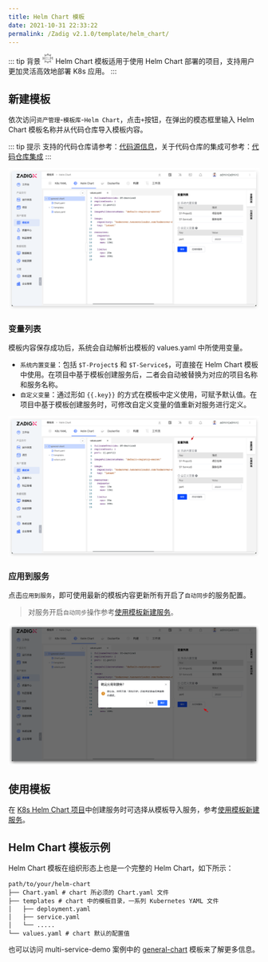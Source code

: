 ```yaml
---
title: Helm Chart 模板
date: 2021-10-31 22:33:22
permalink: /Zadig v2.1.0/template/helm_chart/
---
```


::: tip 背景
<img style="width:22px; height:22px" src="../../../../_images/helm-chart.svg"></img> Helm Chart 模板适用于使用 Helm Chart 部署的项目，支持用户更加灵活高效地部署 K8s 应用。
:::

## 新建模板

依次访问`资产管理`-`模板库`-`Helm Chart`，点击`+`按钮，在弹出的模态框里输入 Helm Chart 模板名称并从代码仓库导入模板内容。

::: tip 提示
支持的代码仓库请参考：[代码源信息](/Zadig%20v2.1.0/settings/codehost/overview/#功能兼容列表)，关于代码仓库的集成可参考：[代码仓库集成](/Zadig%20v2.1.0/settings/codehost/overview/)
:::

![添加 Helm Chart 模板](../../../../_images/create_helm_chart_template.png)

### 变量列表

模板内容保存成功后，系统会自动解析出模板的 values.yaml 中所使用变量。

- `系统内置变量`：包括 `$T-Project$` 和 `$T-Service$`，可直接在 Helm Chart 模板中使用。在项目中基于模板创建服务后，二者会自动被替换为对应的项目名称和服务名称。
- `自定义变量`：通过形如 <span v-pre>`{{.key}}`</span> 的方式在模板中定义使用，可赋予默认值。在项目中基于模板创建服务时，可修改自定义变量的值重新对服务进行定义。

![添加 Helm Chart 模板](../../../../_images/helm_chart_template_variable.png)

### 应用到服务

点击`应用到服务`，即可使用最新的模板内容更新所有开启了`自动同步`的服务配置。

> 对服务开启`自动同步`操作参考[使用模板新建服务](/Zadig%20v2.1.0/project/service/helm/chart/#使用模板新建单个服务)。

![应用到服务](../../../../_images/apply_helm_template_to_service.png)

## 使用模板
在 [K8s Helm Chart 项目](/Zadig%20v2.1.0/project/helm-chart/)中创建服务时可选择从模板导入服务，参考[使用模板新建服务](/Zadig%20v2.1.0/project/service/helm/chart/#使用模板新建单个服务)。

## Helm Chart 模板示例

Helm Chart 模板在组织形态上也是一个完整的 Helm Chart，如下所示：

``` shell
path/to/your/helm-chart
├── Chart.yaml # chart 所必须的 Chart.yaml 文件
├── templates # chart 中的模板目录，一系列 Kubernetes YAML 文件
│   ├── deployment.yaml
│   ├── service.yaml
│   └── .....
└── values.yaml # chart 默认的配置值

```

也可以访问 multi-service-demo 案例中的 [general-chart](https://github.com/koderover/zadig/tree/main/examples/multi-service-demo/general-chart) 模板来了解更多信息。

